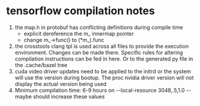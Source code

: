 # tensorflow compilation notes

1. the map.h in protobuf has conflicting definitions during compile time
    * explicit dereference the m_ innermap pointer
    * change m_->func() to (*m_).func
2. the crosstools clang tpl is used across all files to provide the execution environment. Changes can be made there. Specific rules for altering compilation instructions can be fed in here. Or to the generated py file in the .cache/bazel tree
4. cuda video driver updates need to be applied to the initrd or the system will use the version during bootup. The proc nvidia driver version will not display the actual version being used
5. Minimum compilation time: 6-9 hours on --local-resource 3048,.5,1.0 -- maybe should increase these values


